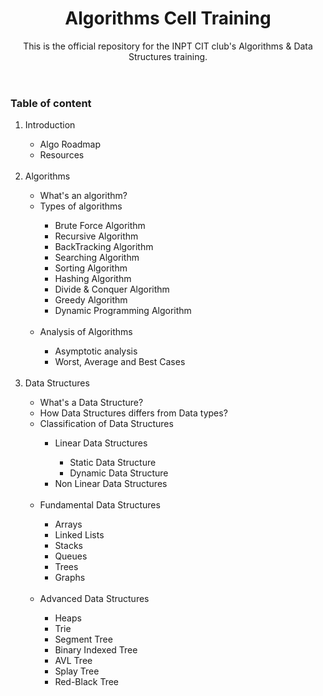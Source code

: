 <header>
    <h1>Algorithms Cell Training</h1>
    <p>This is the official repository for the INPT CIT club's Algorithms & Data Structures training.</p>
</header>

<body>
<div id="Table of Content">
    <h3>Table of content</h3>
    <ol>
        <div id="Introduction">
            <li>Introduction</li>
            <ul>
                <li>Algo Roadmap</li>
                <li>Resources</li>
            </ul>
            <br/>
        </div>
        <div id="Algorithms">
            <li>Algorithms</li>
            <ul>
                <li>What's an algorithm?</li>
                <li>Types of algorithms</li>
                <ul>
                    <li>Brute Force Algorithm</li>
                    <li>Recursive Algorithm</li>
                    <li>BackTracking Algorithm</li>
                    <li>Searching Algorithm</li>
                    <li>Sorting Algorithm</li>
                    <li>Hashing Algorithm</li>
                    <li>Divide & Conquer Algorithm</li>
                    <li>Greedy Algorithm</li>
                    <li>Dynamic Programming Algorithm</li>
                </ul>
                <br/>
                <li>Analysis of Algorithms</li>
                <ul>
                    <li>Asymptotic analysis</li>
                    <li>Worst, Average and Best Cases</li>
                </ul>
            </ul>
            <br/>
        </div>
        <div id="Data Structures">
            <li>Data Structures</li>
            <ul>
                <li>What's a Data Structure?</li>
                <li>How Data Structures differs from Data types?</li>
                <li>Classification of Data Structures</li>
                <ul>
                    <li>Linear Data Structures</li>
                    <ul>
                        <li>Static Data Structure</li>
                        <li>Dynamic Data Structure</li>
                    </ul>
                    <li>Non Linear Data Structures</li>
                </ul>
                <br/>
                <li>Fundamental Data Structures</li>
                <ul>
                    <li>Arrays</li>
                    <li>Linked Lists</li>
                    <li>Stacks</li>
                    <li>Queues</li>
                    <li>Trees</li>
                    <li>Graphs</li>
                </ul>
                <br/>
                <li>Advanced Data Structures</li>
                <ul>
                    <li>Heaps</li>
                    <li>Trie</li>
                    <li>Segment Tree</li>
                    <li>Binary Indexed Tree</li>
                    <li>AVL Tree</li>
                    <li>Splay Tree</li>
                    <li>Red-Black Tree</li>
                </ul>
             </ul>
        </div>
    </ol>
</div>


</body>